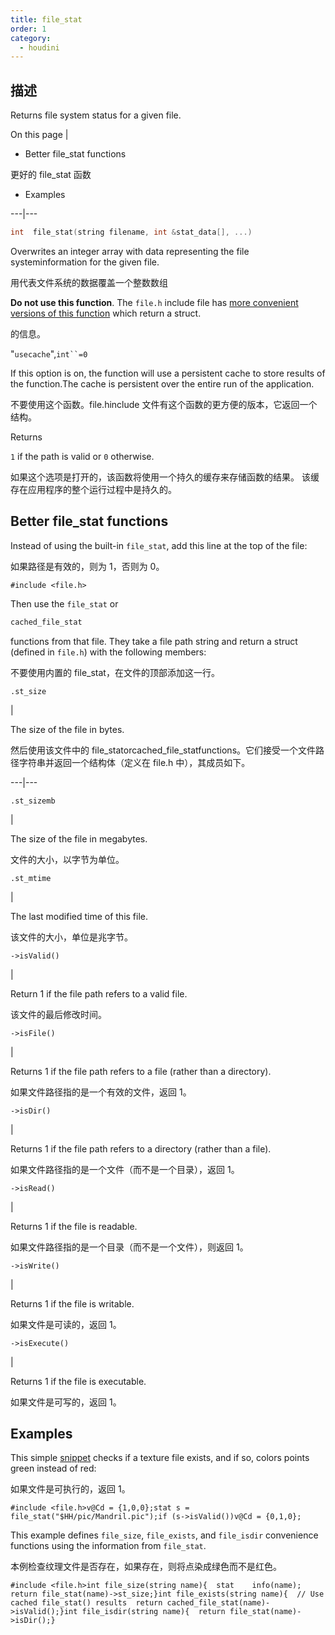 ```yaml
---
title: file_stat
order: 1
category:
  - houdini
---
```

    
## 描述

Returns file system status for a given file.

On this page |

- Better file_stat functions

更好的 file_stat 函数

- Examples

---|---

```c
int  file_stat(string filename, int &stat_data[], ...)
```

Overwrites an integer array with data representing the file systeminformation
for the given file.

用代表文件系统的数据覆盖一个整数数组

**Do not use this function**. The `file.h` include file has [more convenient
versions of this function](file_stat.html#better) which return a struct.

的信息。

"`usecache`",` int``=0 `

If this option is on, the function will use a persistent cache to store
results of the function.The cache is persistent over the entire run of the
application.

不要使用这个函数。file.hinclude 文件有这个函数的更方便的版本，它返回一个结构。

Returns

`1` if the path is valid or `0` otherwise.

如果这个选项是打开的，该函数将使用一个持久的缓存来存储函数的结果。 该缓存在应用程序的整个运行过程中是持久的。

## Better file_stat functions

Instead of using the built-in `file_stat`, add this line at the top of the
file:

如果路径是有效的，则为 1，否则为 0。

    #include <file.h>

Then use the `file_stat` or

```c
cached_file_stat
```

functions from that file. They
take a file path string and return a struct (defined in `file.h`) with the
following members:

不要使用内置的 file_stat，在文件的顶部添加这一行。

`.st_size`

|

The size of the file in bytes.

然后使用该文件中的 file_statorcached_file_statfunctions。它们接受一个文件路径字符串并返回一个结构体（定义在 file.h 中），其成员如下。

---|---

`.st_sizemb`

|

The size of the file in megabytes.

文件的大小，以字节为单位。

`.st_mtime`

|

The last modified time of this file.

该文件的大小，单位是兆字节。

`->isValid()`

|

Return 1 if the file path refers to a valid file.

该文件的最后修改时间。

`->isFile()`

|

Returns 1 if the file path refers to a file (rather than a directory).

如果文件路径指的是一个有效的文件，返回 1。

`->isDir()`

|

Returns 1 if the file path refers to a directory (rather than a file).

如果文件路径指的是一个文件（而不是一个目录），返回 1。

`->isRead()`

|

Returns 1 if the file is readable.

如果文件路径指的是一个目录（而不是一个文件），则返回 1。

`->isWrite()`

|

Returns 1 if the file is writable.

如果文件是可读的，返回 1。

`->isExecute()`

|

Returns 1 if the file is executable.

如果文件是可写的，返回 1。

## Examples

This simple [snippet](../snippets.html) checks if a texture file exists, and
if so, colors points green instead of red:

如果文件是可执行的，返回 1。

    #include <file.h>v@Cd = {1,0,0};stat s = file_stat("$HH/pic/Mandril.pic");if (s->isValid())v@Cd = {0,1,0};

This example defines `file_size`, `file_exists`, and `file_isdir` convenience
functions using the information from `file_stat`.

本例检查纹理文件是否存在，如果存在，则将点染成绿色而不是红色。

    #include <file.h>int file_size(string name){  stat    info(name);  return file_stat(name)->st_size;}int file_exists(string name){  // Use cached file_stat() results  return cached_file_stat(name)->isValid();}int file_isdir(string name){  return file_stat(name)->isDir();}
